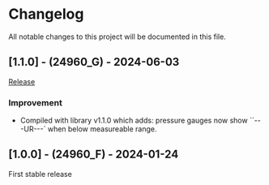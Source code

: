 # Changelog

All notable changes to this project will be documented in this file.

## [1.1.0] - (24960_G) - 2024-06-03
[Release](https://github.com/ferrovac/FirmwareSource/releases/tag/v1.1.0)
### Improvement
- Compiled with library v1.1.0 which adds: pressure gauges now show ``---UR---` when below measureable range.
## [1.0.0] - (24960_F) - 2024-01-24
First stable release
